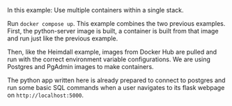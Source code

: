 In this example: Use multiple containers within a single stack.

Run `docker compose up`. This example combines the two previous examples. First, the python-server image is built, a container is built from that image and run just like the previous example.

Then, like the Heimdall example, images from Docker Hub are pulled and run with the correct environment variable configurations. We are using Postgres and PgAdmin images to make containers.

The python app written here is already prepared to connect to postgres and run some basic SQL commands when a user navigates to its flask webpage on `http://localhost:5000`.
